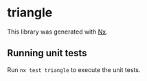 # triangle

This library was generated with [Nx](https://nx.dev).

## Running unit tests

Run `nx test triangle` to execute the unit tests.
